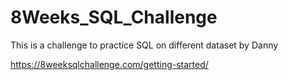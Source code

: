 # 8Weeks_SQL_Challenge

This is a challenge to practice SQL on different dataset by Danny

https://8weeksqlchallenge.com/getting-started/
